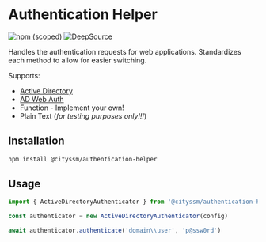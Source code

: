 # Authentication Helper

[![npm (scoped)](https://img.shields.io/npm/v/%40cityssm/authentication-helper)](https://www.npmjs.com/package/@cityssm/authentication-helper)
[![DeepSource](https://app.deepsource.com/gh/cityssm/node-authentication-helper.svg/?label=active+issues&show_trend=true&token=kzXregn-tFVPIFYrt8QqEeSb)](https://app.deepsource.com/gh/cityssm/node-authentication-helper/)

Handles the authentication requests for web applications.
Standardizes each method to allow for easier switching.

Supports:

- [Active Directory](https://github.com/cityssm/node-activedirectory-authenticate)
- [AD Web Auth](https://github.com/cityssm/ad-web-auth)
- Function - Implement your own!
- Plain Text (_for testing purposes only!!!_)

## Installation

```sh
npm install @cityssm/authentication-helper
```

## Usage

```javascript
import { ActiveDirectoryAuthenticator } from '@cityssm/authentication-helper'

const authenticator = new ActiveDirectoryAuthenticator(config)

await authenticator.authenticate('domain\\user', 'p@ssw0rd')
```
